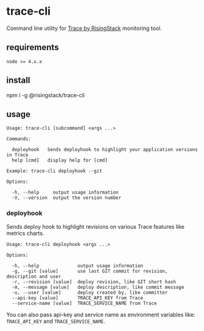 # trace-cli

Command line utility for [Trace by RisingStack](https://trace.risingstack.com/) monitoring tool.

## requirements

`node >= 4.x.x`

## install

npm i -g @risingstack/trace-cli

## usage

```
Usage: trace-cli [subcommand] <args ...>

Commands:

  deployhook   Sends deployhook to highlight your application versions in Trace
  help [cmd]   display help for [cmd]

Example: trace-cli deployhook --git

Options:

  -h, --help     output usage information
  -V, --version  output the version number
```

### deployhook

Sends deploy hook to highlight revisions on various Trace features like metrics charts.

```
Usage: trace-cli deployhook <args ...>

Options:

  -h, --help              output usage information
  -g, --git [value]       use last GIT commit for revision, description and user
  -r, --revision [value]  deploy revision, like GIT short hash
  -m, --message [value]   deploy description, like commit message
  -u, --user [value]      deploy created by, like committer
  --api-key [value]       TRACE_API_KEY from Trace
  --service-name [value]  TRACE_SERVICE_NAME from Trace
```

You can also pass api-key and service name as environment variables like: `TRACE_API_KEY` and `TRACE_SERVICE_NAME`.
